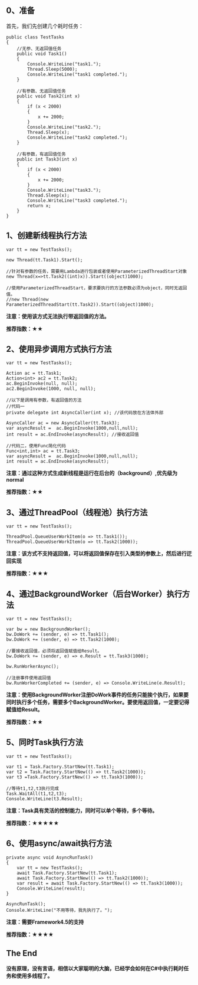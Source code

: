 ## 0、准备
首先，我们先创建几个耗时任务：

	public class TestTasks
	{
		//无参、无返回值任务
		public void Task1()
		{
		    Console.WriteLine("task1.");
		    Thread.Sleep(5000);
		    Console.WriteLine("task1 completed.");
		}
	
		//有参数、无返回值任务
		public void Task2(int x)
		{
			if (x < 2000) 
			{
				x += 2000;
			}
		    Console.WriteLine("task2.");
		    Thread.Sleep(x);
		    Console.WriteLine("task2 completed.");
		}
	
		//有参数，有返回值任务
		public int Task3(int x)
	    {
	        if (x < 2000)
	        {
	            x += 2000;
	        }
	        Console.WriteLine("task3.");
	        Thread.Sleep(x);
	        Console.WriteLine("task3 completed.");
	        return x;
	    }
	}

## 1、创建新线程执行方法

	var tt = new TestTasks();

	new Thread(tt.Task1).Start();

	//针对有参数的任务，需要用Lambda进行包装或者使用ParameterizedThreadStart对象
	new Thread(x=>tt.Task2((int)x)).Start((object)1000);

	//使用ParameterizedThreadStart，要求要执行的方法参数必须为object，同时无返回值。
	//new Thread(new ParameterizedThreadStart(tt.Task2)).Start((object)1000);

**注意：使用该方式无法执行带返回值的方法。**

**推荐指数：★★**

## 2、使用异步调用方式执行方法

	var tt = new TestTasks();

	Action ac = tt.Task1;
	Action<int> ac2 = tt.Task2;
	ac.BeginInvoke(null, null);
	ac2.BeginInvoke(1000, null, null);
	
	//以下是调用有参数，有返回值的方法
	//代码一
	private delegate int AsyncCaller(int x); //该代码放在方法体外部
	
    AsyncCaller ac = new AsyncCaller(tt.Task3);
    var asyncResult =  ac.BeginInvoke(1000,null,null);
    int result = ac.EndInvoke(asyncResult); //接收返回值

	//代码二，使用Func简化代码
    Func<int,int> ac = tt.Task3;
    var asyncResult =  ac.BeginInvoke(1000,null,null);
    int result = ac.EndInvoke(asyncResult);

**注意：通过这种方式生成新线程是运行在后台的（background）,优先级为normal**

**推荐指数：★★**

## 3、通过ThreadPool（线程池）执行方法

	var tt = new TestTasks();
          
	ThreadPool.QueueUserWorkItem(o => tt.Task1());
	ThreadPool.QueueUserWorkItem(o => tt.Task2(1000));

**注意：该方式不支持返回值，可以将返回值保存在引入类型的参数上，然后进行迂回实现**

**推荐指数：★★★**

## 4、通过BackgroundWorker（后台Worker）执行方法

	var tt = new TestTasks();
	
	var bw = new BackgroundWorker();
	bw.DoWork += (sender, e) => tt.Task1();
	bw.DoWork += (sender, e) => tt.Task2(1000);	

	//要接收返回值，必须将返回值赋值给Result。
	bw.DoWork += (sender, e) => e.Result = tt.Task3(1000);

	bw.RunWorkerAsync();

	//注册事件使用返回值
	bw.RunWorkerCompleted += (sender, e) => Console.WriteLine(e.Result);

**注意：使用BackgroundWorker注册DoWork事件的任务只能挨个执行，如果要同时执行多个任务，需要多个BackgroundWorker。要使用返回值，一定要记得赋值给Result。**

**推荐指数：★★**

## 5、同时Task执行方法

	var tt = new TestTasks();
	
	var t1 = Task.Factory.StartNew(tt.Task1);
	var t2 = Task.Factory.StartNew(() => tt.Task2(1000));
	var t3 =Task.Factory.StartNew(() => tt.Task3(1000));

	//等待t1,t2,t3执行完成
	Task.WaitAll(t1,t2,t3);
	Console.WriteLine(t3.Result);

**注意：Task具有灵活的控制能力，同时可以单个等待，多个等待。**

**推荐指数：★★★★★**

## 6、使用async/await执行方法

	private async void AsyncRunTask()
	{
	    var tt = new TestTasks();
	    await Task.Factory.StartNew(tt.Task1);
	    await Task.Factory.StartNew(() => tt.Task2(1000));
	    var result = await Task.Factory.StartNew(() => tt.Task3(1000));
	    Console.WriteLine(result);
	}

	AsyncRunTask();
	Console.WriteLine("不用等待，我先执行了。");

**注意：需要Framework4.5的支持**

**推荐指数：★★★★**

## The End

**没有原理，没有言语，相信以大家聪明的大脑，已经学会如何在C#中执行耗时任务和使用多线程了。**

